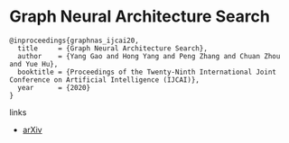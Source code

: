 # Graph Neural Architecture Search

```
@inproceedings{graphnas_ijcai20,
  title     = {Graph Neural Architecture Search},
  author    = {Yang Gao and Hong Yang and Peng Zhang and Chuan Zhou and Yue Hu},
  booktitle = {Proceedings of the Twenty-Ninth International Joint Conference on Artificial Intelligence (IJCAI)},
  year      = {2020}
}
```

links
- [arXiv](https://arxiv.org/abs/1904.09981)
